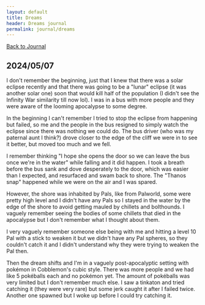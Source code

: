 ```yaml
---
layout: default
title: Dreams
header: Dreams journal
permalink: journal/dreams
---
```

[Back to Journal](/journal)

## 2024/05/07

I don't remember the beginning, just that I knew that there was a solar eclipse recently and that there was going to be a "lunar" eclipse (it was another solar one) soon that would kill half of the population (I didn't see the Infinity War similarity till now lol). I was in a bus with more people and they were aware of the looming apocalypse to some degree.

In the beginning I can't remember I tried to stop the eclipse from happening but failed, so me and the people in the bus resigned to simply watch the eclipse since there was nothing we could do. The bus driver (who was my paternal aunt I think?) drove closer to the edge of the cliff we were in to see it better, but moved too much and we fell.

I remember thinking "I hope she opens the door so we can leave the bus once we're in the water" while falling and it did happen. I took a breath before the bus sank and dove desperately to the door, which was easier than I expected, and resurfaced and swam back to shore. The "Thanos snap" happened while we were on the air and I was spared.

However, the shore was inhabited by Pals, like from Palworld, some were pretty high level and I didn't have any Pals so I stayed in the water by the edge of the shore to avoid getting mauled by chillets and bolthounds. I vaguely remember seeing the bodies of some chillets that died in the apocalypse but I don't remember what I thought about them.

I very vaguely remember someone else being with me and hitting a level 10 Pal with a stick to weaken it but we didn't have any Pal spheres, so they couldn't catch it and I didn't understand why they were trying to weaken the Pal then.

Then the dream shifts and I'm in a vaguely post-apocalyptic setting with pokémon in Cobblemon's cubic style. There was more people and we had like 5 pokéballs each and no pokémon yet. The amount of pokéballs was very limited but I don't remember much else. I saw a tinkaton and tried catching it (they were very rare) but some jerk caught it after I failed twice. Another one spawned but I woke up before I could try catching it.